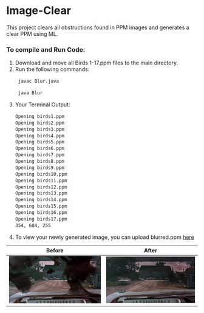 # Image-Clear
This project clears all obstructions found in PPM images and generates a clear PPM using ML. 

### To compile and Run Code:
  1. Download and move all Birds 1-17.ppm files to the main directory. 
  2. Run the following commands:
     ```sh
      javac Blur.java
      ```
      ```sh
       java Blur
      ```
   3. Your Terminal Output:
        ```sh
        Opening birds1.ppm
        Opening birds2.ppm
        Opening birds3.ppm
        Opening birds4.ppm
        Opening birds5.ppm
        Opening birds6.ppm
        Opening birds7.ppm
        Opening birds8.ppm
        Opening birds9.ppm
        Opening birds10.ppm
        Opening birds11.ppm
        Opening birds12.ppm
        Opening birds13.ppm
        Opening birds14.ppm
        Opening birds15.ppm
        Opening birds16.ppm
        Opening birds17.ppm
        354, 684, 255
        ```
   4. To view your newly generated image, you can upload blurred.ppm [here](https://deep-jain.github.io/Image-Clear/ppmReader.html)

Before | After
------------ | -------------
![Before](https://github.com/deep-jain/Image-Clear/blob/main/Static/Before.png) |![After](https://github.com/deep-jain/Image-Clear/blob/main/Static/After.png)

